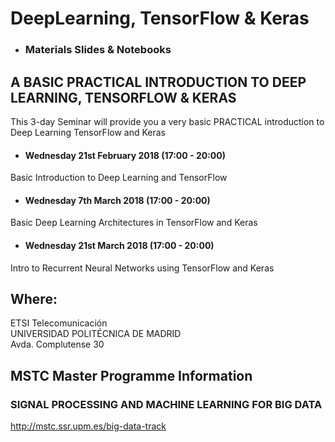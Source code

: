 
# DeepLearning, TensorFlow & Keras


- ### Materials Slides & Notebooks ###

## A BASIC PRACTICAL INTRODUCTION TO DEEP LEARNING, TENSORFLOW & KERAS

This 3-day Seminar will provide you a very basic PRACTICAL introduction to Deep Learning TensorFlow and Keras



- #### Wednesday 21st February 2018 (17:00 - 20:00) <br>
Basic Introduction to Deep Learning and TensorFlow


- #### Wednesday 7th March 2018 (17:00 - 20:00)<br>
Basic Deep Learning Architectures in TensorFlow and Keras

- #### Wednesday 21st March 2018 (17:00 - 20:00)<br>
Intro to Recurrent Neural Networks using TensorFlow and Keras

## Where:<br>
ETSI Telecomunicación<br>
UNIVERSIDAD POLITÉCNICA DE MADRID<br>
Avda. Complutense 30<br>


## MSTC Master Programme Information
### SIGNAL PROCESSING AND MACHINE LEARNING FOR BIG DATA

http://mstc.ssr.upm.es/big-data-track

